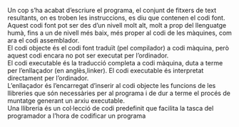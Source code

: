 Un cop s’ha acabat d’escriure el programa, el conjunt de fitxers de text
resultants, on es troben les instruccions, es diu que contenen el codi font.
Aquest codi font pot ser des d’un nivell molt alt, molt a prop del llenguatge humà,
fins a un de nivell més baix, més proper al codi de les màquines, com ara el codi assemblador.  
El codi objecte és el codi font traduït (pel compilador) a codi màquina, però aquest codi encara no pot ser executat per l’ordinador.  
El codi executable és la traducció completa a codi màquina, duta a terme per l’enllaçador (en anglès,linker). El codi executable és interpretat directament per l’ordinador.  
L’enllaçador és l’encarregat d’inserir al codi objecte les funcions de les llibreries que són necessàries per al programa i de dur a terme el procés de muntatge generant un arxiu executable.  
Una llibreria és un col·lecció de codi predefinit que facilita la tasca del programador a l’hora de codificar un programa
